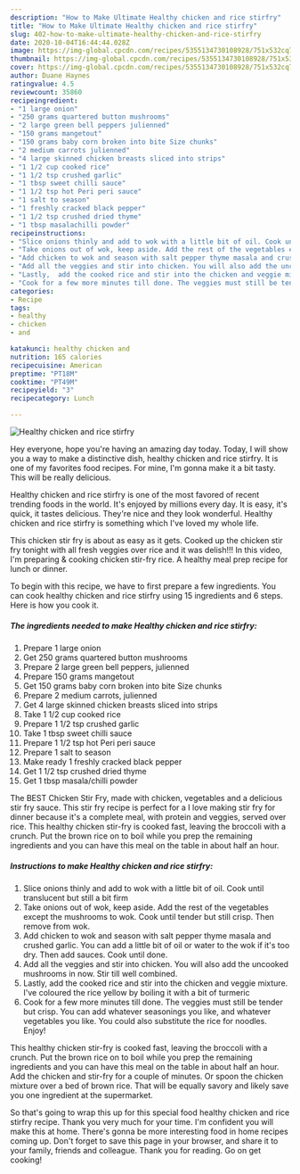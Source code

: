 ```yaml
---
description: "How to Make Ultimate Healthy chicken and rice stirfry"
title: "How to Make Ultimate Healthy chicken and rice stirfry"
slug: 402-how-to-make-ultimate-healthy-chicken-and-rice-stirfry
date: 2020-10-04T16:44:44.028Z
image: https://img-global.cpcdn.com/recipes/5355134730108928/751x532cq70/healthy-chicken-and-rice-stirfry-recipe-main-photo.jpg
thumbnail: https://img-global.cpcdn.com/recipes/5355134730108928/751x532cq70/healthy-chicken-and-rice-stirfry-recipe-main-photo.jpg
cover: https://img-global.cpcdn.com/recipes/5355134730108928/751x532cq70/healthy-chicken-and-rice-stirfry-recipe-main-photo.jpg
author: Duane Haynes
ratingvalue: 4.5
reviewcount: 35860
recipeingredient:
- "1 large onion"
- "250 grams quartered button mushrooms"
- "2 large green bell peppers julienned"
- "150 grams mangetout"
- "150 grams baby corn broken into bite Size chunks"
- "2 medium carrots julienned"
- "4 large skinned chicken breasts sliced into strips"
- "1 1/2 cup cooked rice"
- "1 1/2 tsp crushed garlic"
- "1 tbsp sweet chilli sauce"
- "1 1/2 tsp hot Peri peri sauce"
- "1 salt to season"
- "1 freshly cracked black pepper"
- "1 1/2 tsp crushed dried thyme"
- "1 tbsp masalachilli powder"
recipeinstructions:
- "Slice onions thinly and add to wok with a little bit of oil. Cook until translucent but still a bit firm"
- "Take onions out of wok, keep aside. Add the rest of the vegetables except the mushrooms to wok. Cook until tender but still crisp. Then remove from wok."
- "Add chicken to wok and season with salt pepper thyme masala and crushed garlic. You can add a little bit of oil or water to the wok if it&#39;s too dry. Then add sauces. Cook until done."
- "Add all the veggies and stir into chicken. You will also add the uncooked mushrooms in now. Stir till well combined."
- "Lastly,  add the cooked rice and stir into the chicken and veggie mixture.  I&#39;ve coloured the rice yellow by boiling it with a bit of turmeric"
- "Cook for a few more minutes till done. The veggies must still be tender but crisp. You can add whatever seasonings you like,  and whatever vegetables you like. You could also substitute the rice for noodles. Enjoy!"
categories:
- Recipe
tags:
- healthy
- chicken
- and

katakunci: healthy chicken and 
nutrition: 165 calories
recipecuisine: American
preptime: "PT18M"
cooktime: "PT49M"
recipeyield: "3"
recipecategory: Lunch

---
```



![Healthy chicken and rice stirfry](https://img-global.cpcdn.com/recipes/5355134730108928/751x532cq70/healthy-chicken-and-rice-stirfry-recipe-main-photo.jpg)

Hey everyone, hope you're having an amazing day today. Today, I will show you a way to make a distinctive dish, healthy chicken and rice stirfry. It is one of my favorites food recipes. For mine, I'm gonna make it a bit tasty. This will be really delicious.

Healthy chicken and rice stirfry is one of the most favored of recent trending foods in the world. It's enjoyed by millions every day. It is easy, it's quick, it tastes delicious. They're nice and they look wonderful. Healthy chicken and rice stirfry is something which I've loved my whole life.

This chicken stir fry is about as easy as it gets. Cooked up the chicken stir fry tonight with all fresh veggies over rice and it was delish!!! In this video, I&#39;m preparing &amp; cooking chicken stir-fry rice. A healthy meal prep recipe for lunch or dinner.


To begin with this recipe, we have to first prepare a few ingredients. You can cook healthy chicken and rice stirfry using 15 ingredients and 6 steps. Here is how you cook it.

<!--inarticleads1-->

##### The ingredients needed to make Healthy chicken and rice stirfry:

1. Prepare 1 large onion
1. Get 250 grams quartered button mushrooms
1. Prepare 2 large green bell peppers, julienned
1. Prepare 150 grams mangetout
1. Get 150 grams baby corn broken into bite Size chunks
1. Prepare 2 medium carrots, julienned
1. Get 4 large skinned chicken breasts sliced into strips
1. Take 1 1/2 cup cooked rice
1. Prepare 1 1/2 tsp crushed garlic
1. Take 1 tbsp sweet chilli sauce
1. Prepare 1 1/2 tsp hot Peri peri sauce
1. Prepare 1 salt to season
1. Make ready 1 freshly cracked black pepper
1. Get 1 1/2 tsp crushed dried thyme
1. Get 1 tbsp masala/chilli powder


The BEST Chicken Stir Fry, made with chicken, vegetables and a delicious stir fry sauce. This stir fry recipe is perfect for a I love making stir fry for dinner because it&#39;s a complete meal, with protein and veggies, served over rice. This healthy chicken stir-fry is cooked fast, leaving the broccoli with a crunch. Put the brown rice on to boil while you prep the remaining ingredients and you can have this meal on the table in about half an hour. 

<!--inarticleads2-->

##### Instructions to make Healthy chicken and rice stirfry:

1. Slice onions thinly and add to wok with a little bit of oil. Cook until translucent but still a bit firm
1. Take onions out of wok, keep aside. Add the rest of the vegetables except the mushrooms to wok. Cook until tender but still crisp. Then remove from wok.
1. Add chicken to wok and season with salt pepper thyme masala and crushed garlic. You can add a little bit of oil or water to the wok if it&#39;s too dry. Then add sauces. Cook until done.
1. Add all the veggies and stir into chicken. You will also add the uncooked mushrooms in now. Stir till well combined.
1. Lastly,  add the cooked rice and stir into the chicken and veggie mixture.  I&#39;ve coloured the rice yellow by boiling it with a bit of turmeric
1. Cook for a few more minutes till done. The veggies must still be tender but crisp. You can add whatever seasonings you like,  and whatever vegetables you like. You could also substitute the rice for noodles. Enjoy!


This healthy chicken stir-fry is cooked fast, leaving the broccoli with a crunch. Put the brown rice on to boil while you prep the remaining ingredients and you can have this meal on the table in about half an hour. Add the chicken and stir-fry for a couple of minutes. Or spoon the chicken mixture over a bed of brown rice. That will be equally savory and likely save you one ingredient at the supermarket. 

So that's going to wrap this up for this special food healthy chicken and rice stirfry recipe. Thank you very much for your time. I'm confident you will make this at home. There's gonna be more interesting food in home recipes coming up. Don't forget to save this page in your browser, and share it to your family, friends and colleague. Thank you for reading. Go on get cooking!

